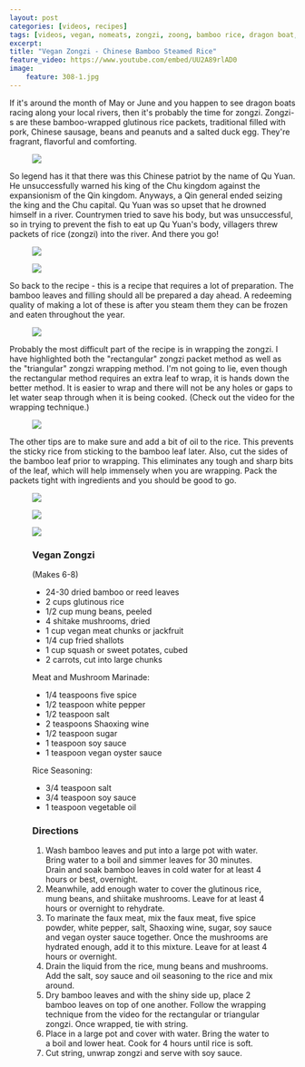 ```yaml
---
layout: post
categories: [videos, recipes]
tags: [videos, vegan, nomeats, zongzi, zoong, bamboo rice, dragon boat, chinese]
excerpt: 
title: "Vegan Zongzi - Chinese Bamboo Steamed Rice"
feature_video: https://www.youtube.com/embed/UU2A89rlAD0
image:
    feature: 308-1.jpg
---
```


If it's around the month of May or June and you happen to see dragon boats racing along your local rivers, then it's probably the time for zongzi.  Zongzi-s are these bamboo-wrapped glutinous rice packets, traditional filled with pork, Chinese sausage, beans and peanuts and a salted duck egg.  They're fragrant, flavorful and comforting.

<figure>
    <img src="/images/308-10.png">
</figure> 

So legend has it that there was this Chinese patriot by the name of Qu Yuan.  He unsuccessfully warned his king of the Chu kingdom against the expansionism of the Qin kingdom.  Anyways, a Qin general ended seizing the king and the Chu capital.  Qu Yuan was so upset that he drowned himself in a river.  Countrymen tried to save his body, but was unsuccessful, so in trying to prevent the fish to eat up Qu Yuan's body, villagers threw packets of rice (zongzi) into the river.  And there you go!

<figure>
    <img src="/images/308-3.jpg">
</figure> 

<figure>
    <img src="/images/308-4.jpg">
</figure> 

So back to the recipe - this is a recipe that requires a lot of preparation.  The bamboo leaves and filling should all be prepared a day ahead.  A redeeming quality of making  a lot of these is after you steam them they can be frozen and eaten throughout the year.

<figure>
    <img src="/images/308-5.jpg">
</figure> 

Probably the most difficult part of the recipe is in wrapping the zongzi.  I have highlighted both the "rectangular" zongzi packet method as well as the "triangular" zongzi wrapping method.  I'm not going to lie, even though the rectangular method requires an extra leaf to wrap, it is hands down the better method.  It is easier to wrap and there will not be any holes or gaps to let water seap through when it is being cooked.  (Check out the video for the wrapping technique.)

<figure>
    <img src="/images/308-2.jpg">
</figure> 

The other tips are to make sure and add a bit of oil to the rice.  This prevents the sticky rice from sticking to the bamboo leaf later.  Also, cut the sides of the bamboo leaf prior to wrapping.  This eliminates any tough and sharp bits of the leaf, which will help immensely when you are wrapping.  Pack the packets tight with ingredients and you should be good to go.

<figure>
    <img src="/images/308-7.jpg">
</figure> 

<figure>
    <img src="/images/308-6.jpg">
</figure> 

<figure>
    <img src="/images/308-8.jpg">
</figure> 


<figure class="ingredients" markdown="1">

### Vegan Zongzi

(Makes 6-8)

- 24-30 dried bamboo or reed leaves
- 2 cups glutinous rice
- 1/2 cup mung beans, peeled
- 4 shitake mushrooms, dried
- 1 cup vegan meat chunks or jackfruit
- 1/4 cup fried shallots
- 1 cup squash or sweet potates, cubed
- 2 carrots, cut into large chunks

Meat and Mushroom Marinade:

- 1/4 teaspoons five spice
- 1/2 teaspoon white pepper
- 1/2 teaspoon salt
- 2 teaspoons Shaoxing wine
- 1/2 teaspoon sugar
- 1 teaspoon soy sauce
- 1 teaspoon vegan oyster sauce

Rice Seasoning:

- 3/4 teaspoon salt
- 3/4 teaspoon soy sauce
- 1 teaspoon vegetable oil


</figure>

<figure class="directions" markdown="1">

### Directions

1. Wash bamboo leaves and put into a large pot with water.  Bring water to a boil and simmer leaves for 30 minutes.  Drain and soak bamboo leaves in cold water for at least 4 hours or best, overnight.
2. Meanwhile, add enough water to cover the glutinous rice, mung beans, and shiitake mushrooms.  Leave for at least 4 hours or overnight to rehydrate.
3. To marinate the faux meat, mix the faux meat, five spice powder, white pepper, salt, Shaoxing wine, sugar, soy sauce and vegan oyster sauce together.  Once the mushrooms are hydrated enough, add it to this mixture.  Leave for at least 4 hours or overnight.
4. Drain the liquid from the rice, mung beans and mushrooms.  Add the salt, soy sauce and oil seasoning to the rice and mix around.
5. Dry bamboo leaves and with the shiny side up, place 2 bamboo leaves on top of one another.  Follow the wrapping technique from the video for the rectangular or triangular zongzi.  Once wrapped, tie with string.
6. Place in a large pot and cover with water.  Bring the water to a boil and lower heat.  Cook for 4 hours until rice is soft.
7. Cut string, unwrap zongzi and serve with soy sauce.

</figure>